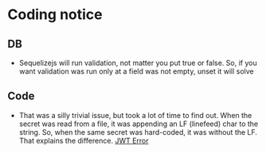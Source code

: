 # Coding notice

## DB

- Sequelizejs will run validation, not matter you put true or false. So, if you want validation was run only at a field was not empty, unset it will solve

## Code

- That was a silly trivial issue, but took a lot of time to find out. When the secret was read from a file, it was appending an LF (linefeed) char to the string. So, when the same secret was hard-coded, it was without the LF. That explains the difference. [JWT Error](https://stackoverflow.com/questions/35798578/jsonwebtoken-verify-fails-when-the-secret-is-directly-provided-in-the-program)